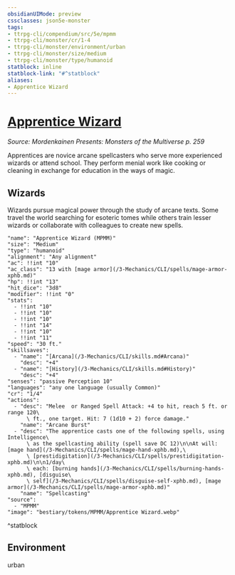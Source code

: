 ```yaml
---
obsidianUIMode: preview
cssclasses: json5e-monster
tags:
- ttrpg-cli/compendium/src/5e/mpmm
- ttrpg-cli/monster/cr/1-4
- ttrpg-cli/monster/environment/urban
- ttrpg-cli/monster/size/medium
- ttrpg-cli/monster/type/humanoid
statblock: inline
statblock-link: "#^statblock"
aliases:
- Apprentice Wizard
---
```

# [Apprentice Wizard](3-Mechanics\CLI\bestiary\humanoid/apprentice-wizard-mpmm.md)
*Source: Mordenkainen Presents: Monsters of the Multiverse p. 259*  

Apprentices are novice arcane spellcasters who serve more experienced wizards or attend school. They perform menial work like cooking or cleaning in exchange for education in the ways of magic.

## Wizards

Wizards pursue magical power through the study of arcane texts. Some travel the world searching for esoteric tomes while others train lesser wizards or collaborate with colleagues to create new spells.

```statblock
"name": "Apprentice Wizard (MPMM)"
"size": "Medium"
"type": "humanoid"
"alignment": "Any alignment"
"ac": !!int "10"
"ac_class": "13 with [mage armor](/3-Mechanics/CLI/spells/mage-armor-xphb.md)"
"hp": !!int "13"
"hit_dice": "3d8"
"modifier": !!int "0"
"stats":
  - !!int "10"
  - !!int "10"
  - !!int "10"
  - !!int "14"
  - !!int "10"
  - !!int "11"
"speed": "30 ft."
"skillsaves":
  - "name": "[Arcana](/3-Mechanics/CLI/skills.md#Arcana)"
    "desc": "+4"
  - "name": "[History](/3-Mechanics/CLI/skills.md#History)"
    "desc": "+4"
"senses": "passive Perception 10"
"languages": "any one language (usually Common)"
"cr": "1/4"
"actions":
  - "desc": "Melee  or Ranged Spell Attack: +4 to hit, reach 5 ft. or range 120\
      \ ft., one target. Hit: 7 (1d10 + 2) force damage."
    "name": "Arcane Burst"
  - "desc": "The apprentice casts one of the following spells, using Intelligence\
      \ as the spellcasting ability (spell save DC 12)\n\nAt will: [mage hand](/3-Mechanics/CLI/spells/mage-hand-xphb.md),\
      \ [prestidigitation](/3-Mechanics/CLI/spells/prestidigitation-xphb.md)\n\n1/day\
      \ each: [burning hands](/3-Mechanics/CLI/spells/burning-hands-xphb.md), [disguise\
      \ self](/3-Mechanics/CLI/spells/disguise-self-xphb.md), [mage armor](/3-Mechanics/CLI/spells/mage-armor-xphb.md)"
    "name": "Spellcasting"
"source":
  - "MPMM"
"image": "bestiary/tokens/MPMM/Apprentice Wizard.webp"
```
^statblock

## Environment

urban